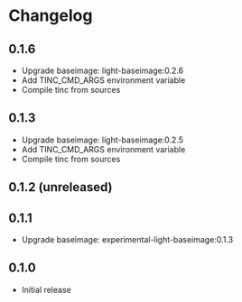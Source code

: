# Changelog

## 0.1.6
  - Upgrade baseimage: light-baseimage:0.2.6
  - Add TINC_CMD_ARGS environment variable
  - Compile tinc from sources

## 0.1.3
  - Upgrade baseimage: light-baseimage:0.2.5
  - Add TINC_CMD_ARGS environment variable
  - Compile tinc from sources

## 0.1.2 (unreleased)

## 0.1.1
  - Upgrade baseimage: experimental-light-baseimage:0.1.3

## 0.1.0
  - Initial release
